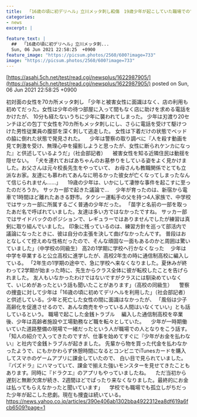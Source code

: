 ```yaml
---
title:  「16歳の頃に初デリヘル」立川メッタ刺し殺傷　19歳少年が起こしていた職場での“金銭トラブル”  
categories:
- news
excerpt: |
  
feature_text: |
  ##  「16歳の頃に初デリヘル」立川メッタ刺...
  Sun, 06 Jun 2021 22:58:25  +0900
feature_image: "https://picsum.photos/2560/600?image=733"
image: "https://picsum.photos/2560/600?image=733"
---
```


[https://asahi.5ch.net/test/read.cgi/newsplus/1622987905/](https://asahi.5ch.net/test/read.cgi/newsplus/1622987905/)
posted on Sun, 06 Jun 2021 22:58:25  +0900

<!--more-->

初対面の女性を70カ所メッタ刺し 「少年と被害女性に面識はなく、店の利用も初めてだった。女性は少年の待つ部屋に入って間もなく店に助けを求める電話をかけたが、 10分も経たないうちに少年に襲われてしまった。 少年は刃渡り20センチほどの包丁で女性を70カ所もメッタ刺しにし、さらに電話を受けて駆けつけた男性従業員の腹部を深く刺して逃走した。 女性は下着だけの状態でベッドの脇に倒れた状態で発見された。 　少年は警察の取り調べに『人を殺す動画を見て刺激を受け、無理心中を撮影しようと思ったが、女性に断られケンカになった』と供述しているようだ」（社会部記者） 　被害女性を知る近隣住民は動揺を隠せない。 「犬を連れておばあちゃんのお墓参りをしている姿をよく見かけました。お父さんは元々校長先生をやっていて、 お母さんも教職関係でとても立派なお家。友達にも慕われてあんなに明るかった彼女が亡くなってしまったなんて信じられません……」 　19歳の少年は、いかにして凄惨な事件を起こすに至ったのだろうか。 サッカー部で起きた議論で… 　少年が育ったのは、新宿から電車で1時間ほど離れたあきる野市。タクシー運転手の父を持つ4人家族で、中学校ではサッカー部に所属するごく普通の少年だった。 「苗字と名前の一部を取ったあだ名で呼ばれていました。友達は多い方ではなかったですね。 サッカー部ではサイドバックのポジションで、レギュラーではありませんでしたが練習は真剣に取り組んでいました。 印象に残っているのは、練習方針を巡って部活内で議論になったときに、彼は自分の主張を決して曲げなかったんです。 普段はおとなしくて控えめな性格だったので、そんな頑固な一面もあるのかと周囲は驚いていました」（中学校の同級生） 高2の1学期に学校へ行かなくなった 　少年は中学を卒業すると公立高校に進学したが、高校2年生の時に通信制高校に編入している。 「2年生の1学期の途中で、急に学校へ来なくなりました。夏休みが終わって2学期が始まった時に、先生からクラス全体に彼が転校したことを告げられました。 友人もいなかったわけではないですがクラスには馴染めていなくて、いじめがあったという話も聞いたことがあります」（高校の同級生） 　警察の捜査に対して少年は「16歳の頃に初めてデリヘルを利用した」（社会部記者）と供述している。少年と死亡した女性の間に面識はなかったが、 「風俗は少子高齢化を促進させるので、あんな商売をやっている人間はいなくていい」とも話しているという。 職場で起こした金銭トラブル 　編入した通信制高校を卒業後、少年は高齢者施設や工場勤務など職を転々としていた。 　少年が一時期働いていた道路整備の現場で一緒だったという人が職場での人となりをこう話す。 「知人の紹介で入ってきたのですが、仕事を始めてすぐに『少年がお金を払わない』と社内で金銭トラブルが起きました。 先輩から物を買った代金を払わなかったようで、にもかかわらず休憩時間になるとコンビニでiTunesカードを購入してスマホのゲームアプリに課金していたので、 白い目で見られていました。『パズドラ』にハマっていて、課金で揃えた強いモンスターを見せてきたこともあります。同時に『ドラクエ』のアプリもやっていましたね。 　ただ当初から遅刻と無断欠席が続き、2週間ほどでぱったり来なくなりました。最終的にお金は払ってもらえなかったと聞いています」 　学校でも職場でも孤立しがちだった少年が起こした悲劇。現在も捜査は続いている。 https://news.yahoo.co.jp/articles/390e406ab1302bba4922312ea8df619a6fcb6509?page=1
